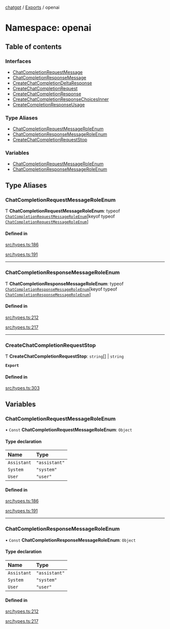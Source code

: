 [chatgpt](../readme.md) / [Exports](../modules.md) / openai

# Namespace: openai

## Table of contents

### Interfaces

- [ChatCompletionRequestMessage](../interfaces/openai.ChatCompletionRequestMessage.md)
- [ChatCompletionResponseMessage](../interfaces/openai.ChatCompletionResponseMessage.md)
- [CreateChatCompletionDeltaResponse](../interfaces/openai.CreateChatCompletionDeltaResponse.md)
- [CreateChatCompletionRequest](../interfaces/openai.CreateChatCompletionRequest.md)
- [CreateChatCompletionResponse](../interfaces/openai.CreateChatCompletionResponse.md)
- [CreateChatCompletionResponseChoicesInner](../interfaces/openai.CreateChatCompletionResponseChoicesInner.md)
- [CreateCompletionResponseUsage](../interfaces/openai.CreateCompletionResponseUsage.md)

### Type Aliases

- [ChatCompletionRequestMessageRoleEnum](openai.md#chatcompletionrequestmessageroleenum)
- [ChatCompletionResponseMessageRoleEnum](openai.md#chatcompletionresponsemessageroleenum)
- [CreateChatCompletionRequestStop](openai.md#createchatcompletionrequeststop)

### Variables

- [ChatCompletionRequestMessageRoleEnum](openai.md#chatcompletionrequestmessageroleenum-1)
- [ChatCompletionResponseMessageRoleEnum](openai.md#chatcompletionresponsemessageroleenum-1)

## Type Aliases

### ChatCompletionRequestMessageRoleEnum

Ƭ **ChatCompletionRequestMessageRoleEnum**: typeof [`ChatCompletionRequestMessageRoleEnum`](openai.md#chatcompletionrequestmessageroleenum-1)[keyof typeof [`ChatCompletionRequestMessageRoleEnum`](openai.md#chatcompletionrequestmessageroleenum-1)]

#### Defined in

[src/types.ts:186](https://github.com/transitive-bullshit/chatgpt-api/blob/1e4ddd6/src/types.ts#L186)

[src/types.ts:191](https://github.com/transitive-bullshit/chatgpt-api/blob/1e4ddd6/src/types.ts#L191)

___

### ChatCompletionResponseMessageRoleEnum

Ƭ **ChatCompletionResponseMessageRoleEnum**: typeof [`ChatCompletionResponseMessageRoleEnum`](openai.md#chatcompletionresponsemessageroleenum-1)[keyof typeof [`ChatCompletionResponseMessageRoleEnum`](openai.md#chatcompletionresponsemessageroleenum-1)]

#### Defined in

[src/types.ts:212](https://github.com/transitive-bullshit/chatgpt-api/blob/1e4ddd6/src/types.ts#L212)

[src/types.ts:217](https://github.com/transitive-bullshit/chatgpt-api/blob/1e4ddd6/src/types.ts#L217)

___

### CreateChatCompletionRequestStop

Ƭ **CreateChatCompletionRequestStop**: `string`[] \| `string`

**`Export`**

#### Defined in

[src/types.ts:303](https://github.com/transitive-bullshit/chatgpt-api/blob/1e4ddd6/src/types.ts#L303)

## Variables

### ChatCompletionRequestMessageRoleEnum

• `Const` **ChatCompletionRequestMessageRoleEnum**: `Object`

#### Type declaration

| Name | Type |
| :------ | :------ |
| `Assistant` | ``"assistant"`` |
| `System` | ``"system"`` |
| `User` | ``"user"`` |

#### Defined in

[src/types.ts:186](https://github.com/transitive-bullshit/chatgpt-api/blob/1e4ddd6/src/types.ts#L186)

[src/types.ts:191](https://github.com/transitive-bullshit/chatgpt-api/blob/1e4ddd6/src/types.ts#L191)

___

### ChatCompletionResponseMessageRoleEnum

• `Const` **ChatCompletionResponseMessageRoleEnum**: `Object`

#### Type declaration

| Name | Type |
| :------ | :------ |
| `Assistant` | ``"assistant"`` |
| `System` | ``"system"`` |
| `User` | ``"user"`` |

#### Defined in

[src/types.ts:212](https://github.com/transitive-bullshit/chatgpt-api/blob/1e4ddd6/src/types.ts#L212)

[src/types.ts:217](https://github.com/transitive-bullshit/chatgpt-api/blob/1e4ddd6/src/types.ts#L217)
